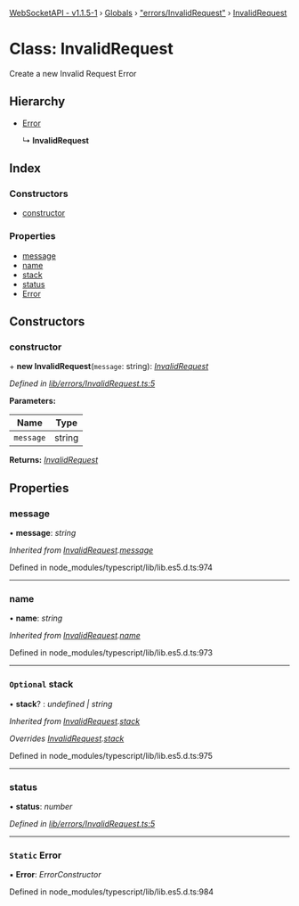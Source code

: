 [WebSocketAPI - v1.1.5-1](../README.md) › [Globals](../globals.md) › ["errors/InvalidRequest"](../modules/_errors_invalidrequest_.md) › [InvalidRequest](_errors_invalidrequest_.invalidrequest.md)

# Class: InvalidRequest

Create a new Invalid Request Error

## Hierarchy

* [Error](_errors_invalidrequest_.invalidrequest.md#static-error)

  ↳ **InvalidRequest**

## Index

### Constructors

* [constructor](_errors_invalidrequest_.invalidrequest.md#constructor)

### Properties

* [message](_errors_invalidrequest_.invalidrequest.md#message)
* [name](_errors_invalidrequest_.invalidrequest.md#name)
* [stack](_errors_invalidrequest_.invalidrequest.md#optional-stack)
* [status](_errors_invalidrequest_.invalidrequest.md#status)
* [Error](_errors_invalidrequest_.invalidrequest.md#static-error)

## Constructors

###  constructor

\+ **new InvalidRequest**(`message`: string): *[InvalidRequest](_errors_invalidrequest_.invalidrequest.md)*

*Defined in [lib/errors/InvalidRequest.ts:5](https://github.com/T-Reimer/WebSocketAPI/blob/230abad/lib/errors/InvalidRequest.ts#L5)*

**Parameters:**

Name | Type |
------ | ------ |
`message` | string |

**Returns:** *[InvalidRequest](_errors_invalidrequest_.invalidrequest.md)*

## Properties

###  message

• **message**: *string*

*Inherited from [InvalidRequest](_errors_invalidrequest_.invalidrequest.md).[message](_errors_invalidrequest_.invalidrequest.md#message)*

Defined in node_modules/typescript/lib/lib.es5.d.ts:974

___

###  name

• **name**: *string*

*Inherited from [InvalidRequest](_errors_invalidrequest_.invalidrequest.md).[name](_errors_invalidrequest_.invalidrequest.md#name)*

Defined in node_modules/typescript/lib/lib.es5.d.ts:973

___

### `Optional` stack

• **stack**? : *undefined | string*

*Inherited from [InvalidRequest](_errors_invalidrequest_.invalidrequest.md).[stack](_errors_invalidrequest_.invalidrequest.md#optional-stack)*

*Overrides [InvalidRequest](_errors_invalidrequest_.invalidrequest.md).[stack](_errors_invalidrequest_.invalidrequest.md#optional-stack)*

Defined in node_modules/typescript/lib/lib.es5.d.ts:975

___

###  status

• **status**: *number*

*Defined in [lib/errors/InvalidRequest.ts:5](https://github.com/T-Reimer/WebSocketAPI/blob/230abad/lib/errors/InvalidRequest.ts#L5)*

___

### `Static` Error

▪ **Error**: *ErrorConstructor*

Defined in node_modules/typescript/lib/lib.es5.d.ts:984
